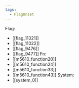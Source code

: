 ```yaml
---
tags:
  - FlagUnset
---
```

Flag:
- [[flag_11021]]
- [[flag_11022]]
- [[flag_9476]]
- [[flag_9477]]
Fn:
- [[m5610_function20]]
- [[m5610_function24]]
- [[m5610_function33]]
- [[m5610_function43]]
System:
- [[system_0]]
